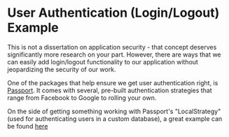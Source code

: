 # User Authentication (Login/Logout) Example
This is not a dissertation on application security - that concept deserves significantly more research on your part. However, there are ways that we can easily add login/logout functionality to our application without jeopardizing the security of our work. 

One of the packages that help ensure we get user authentication right, is [Passport](http://passportjs.org/). It comes with several, pre-built authentication strategies that range from Facebook to Google to rolling your own. 

On the side of getting something working with Passport's "LocalStrategy" (used for authenticating users in a custom database), a great example can be found [here](https://github.com/passport/express-4.x-local-example/blob/master/server.js)
